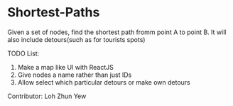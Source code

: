 # Shortest-Paths
Given a set of nodes, find the shortest path fromm point A to point B. It will also include detours(such as for tourists spots)

TODO List:
1) Make a map like UI with ReactJS
2) Give nodes a name rather than just IDs
3) Allow select which particular detours or make own detours

Contributor: Loh Zhun Yew
